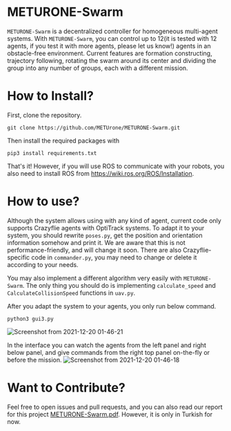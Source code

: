 # METURONE-Swarm

`METURONE-Swarm` is a decentralized controller for homogeneous multi-agent systems. With `METURONE-Swarm`, you can control up to 12(it is tested with 12 agents, if you test it with more agents, please let us know!) agents in an obstacle-free environment. Current features are formation constructing, trajectory following, rotating the swarm around its center and dividing the group into any number of groups, each with a different mission.

# How to Install?
First, clone the repository.
```shell
git clone https://github.com/METUrone/METURONE-Swarm.git
```
Then install the required packages with
```shell
pip3 install requirements.txt
```
That's it! However, if you will use ROS to communicate with your robots, you also need to install ROS from https://wiki.ros.org/ROS/Installation.

# How to use?
Although the system allows using with any kind of agent, current code only supports Crazyflie agents with OptiTrack systems. To adapt it to your system, you should rewrite `poses.py`, get the position and orientation information somehow and print it. We are aware that this is not performance-friendly, and will change it soon. There are also Crazyflie-specific code in `commander.py`, you may need to change or delete it according to your needs. 

You may also implement a different algorithm very easily with `METURONE-Swarm`. The only thing you should do is implementing `calculate_speed` and `CalculateCollisionSpeed` functions in `uav.py`. 

After you adapt the system to your agents, you only run below command.
```shell
python3 gui3.py
```
![Screenshot from 2021-12-20 01-46-21](https://user-images.githubusercontent.com/41516584/146693627-4f016412-d800-482b-8dee-90d365671d9e.png)

In the interface you can watch the agents from the left panel and right below panel, and give commands from the right top panel on-the-fly or before the mission.
![Screenshot from 2021-12-20 01-46-18](https://user-images.githubusercontent.com/41516584/146693635-8a67a6ca-519f-441f-8cc5-0fbee06fcfac.png)


# Want to Contribute?
Feel free to open issues and pull requests, and you can also read our report for this project [METURONE-Swarm.pdf](https://github.com/METUrone/METURONE-Swarm/files/7741726/METURONE-Swarm.pdf). However, it is only in Turkish for now.
